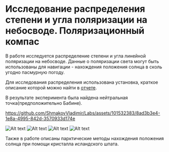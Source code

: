 # Исследование распределения степени и угла поляризации на небосводе. Поляризационный компас

В работе исследуется распределение степени и угла линейной поляризации на небосводе. Данные о поляризации света могут быть использованы для навигации - нахождения положения солнца в сколь угодно пасмурную погоду. 

Для исследования распределения использована установка, краткое описание которой можно найти в [отчете](https://github.com/ShmakovVladimir/Labs/blob/master/%D0%9E%D0%BF%D1%82%D0%B8%D0%BA%D0%B0/%D0%9C%D0%BE%D0%B4%D0%B5%D0%BB%D1%8C_%D0%BD%D0%B5%D0%B1%D0%B0_%D0%A0%D1%8D%D0%BB%D0%B5%D1%8F/VPV_itog.pdf). 

В результате эксперимента была найдена нейтральная точка(предположительно Бабине). 

https://github.com/ShmakovVladimir/Labs/assets/101532383/8ad3b3e4-1e8a-4995-842d-3570933d174e

![Alt text](plots/0.png)
![Alt text](plots/1.png)
![Alt text](plots/2.png)
![Alt text](plots/3.png)

Также в работе описаны парктические методы нахождения положения солнца при помощи кристалла исландского шпата.
